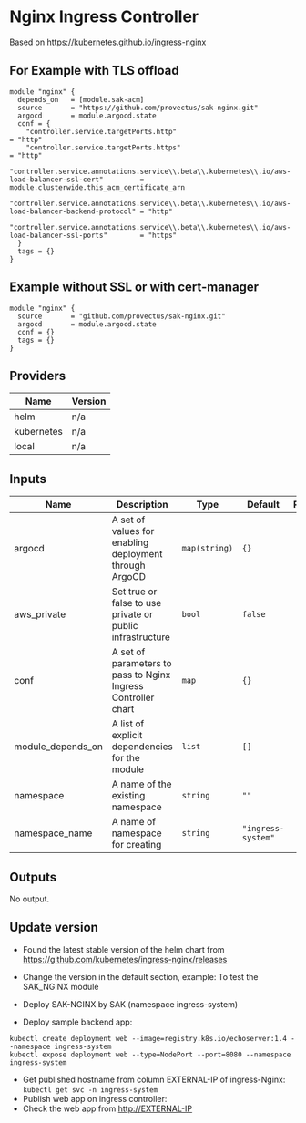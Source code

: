 # Nginx Ingress Controller

Based on <https://kubernetes.github.io/ingress-nginx>

## For Example with TLS offload

``` hcl
module "nginx" {
  depends_on   = [module.sak-acm]
  source       = "https://github.com/provectus/sak-nginx.git"
  argocd       = module.argocd.state
  conf = {
    "controller.service.targetPorts.http"                                                                = "http"
    "controller.service.targetPorts.https"                                                               = "http"
    "controller.service.annotations.service\\.beta\\.kubernetes\\.io/aws-load-balancer-ssl-cert"         = module.clusterwide.this_acm_certificate_arn
    "controller.service.annotations.service\\.beta\\.kubernetes\\.io/aws-load-balancer-backend-protocol" = "http"
    "controller.service.annotations.service\\.beta\\.kubernetes\\.io/aws-load-balancer-ssl-ports"        = "https"
  }
  tags = {}
}
```

## Example without SSL or with cert-manager

``` hcl
module "nginx" {
  source       = "github.com/provectus/sak-nginx.git"
  argocd       = module.argocd.state
  conf = {}
  tags = {}
}
```

## Providers

| Name | Version |
|------|---------|
| helm | n/a |
| kubernetes | n/a |
| local | n/a |

## Inputs

| Name | Description | Type | Default | Required |
|------|-------------|------|---------|:-----:|
| argocd | A set of values for enabling deployment through ArgoCD | `map(string)` | `{}` | no |
| aws\_private | Set true or false to use private or public infrastructure | `bool` | `false` | no |
| conf | A set of parameters to pass to Nginx Ingress Controller chart | `map` | `{}` | no |
| module\_depends\_on | A list of explicit dependencies for the module | `list` | `[]` | no |
| namespace | A name of the existing namespace | `string` | `""` | no |
| namespace\_name | A name of namespace for creating | `string` | `"ingress-system"` | no |

## Outputs

No output.

## Update version

- Found the latest stable version of the helm chart from <https://github.com/kubernetes/ingress-nginx/releases>
- Change the version in the default section, example:
To test the SAK_NGINX module

- Deploy SAK-NGINX by SAK (namespace ingress-system)
- Deploy sample backend app:

```
kubectl create deployment web --image=registry.k8s.io/echoserver:1.4 --namespace ingress-system
kubectl expose deployment web --type=NodePort --port=8080 --namespace ingress-system
```

- Get published hostname from column EXTERNAL-IP of ingress-Nginx: ```kubectl get svc -n ingress-system```
- Publish web app on ingress controller:
- Check the web app from <http://EXTERNAL-IP>
